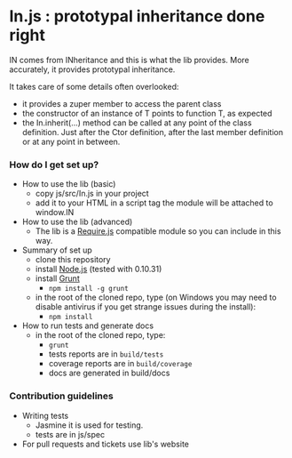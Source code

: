 # In.js : prototypal inheritance done right #

IN comes from INheritance and this is what the lib provides.
More accurately, it provides prototypal inheritance.

It takes care of some details often overlooked:

* it provides a zuper member to access the parent class
* the constructor of an instance of T points to function T, as expected
* the In.inherit(...) method can be called at any point of the class definition.
  Just after the Ctor definition, after the last member definition or at any point
  in between.

### How do I get set up? ###

* How to use the lib (basic)
    * copy js/src/In.js in your project
    * add it to your HTML in a script tag the module will be attached to window.IN
* How to use the lib (advanced)
    * The lib is a [Require.js](http://require.js) compatible module so you can include in this way.
* Summary of set up
    * clone this repository
    * install [Node.js](http://nodejs.org/) (tested with 0.10.31)
    * install [Grunt](http://gruntjs.com/)
        * `npm install -g grunt`
    * in the root of the cloned repo, type (on Windows you may need to disable antivirus if you get strange issues during the install):
        * `npm install`
* How to run tests and generate docs
    * in the root of the cloned repo, type:
        * `grunt`
        * tests reports are in `build/tests`
        * coverage reports are in `build/coverage`
        * docs are generated in build/docs

### Contribution guidelines ###

* Writing tests
    * Jasmine it is used for testing.
    * tests are in js/spec
* For pull requests and tickets use lib's website